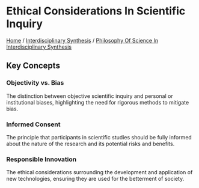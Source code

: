 # Ethical Considerations In Scientific Inquiry

[Home](../../../../README.md) / [Interdisciplinary Synthesis](../../../../interdisciplinary_synthesis/README.md) / [Philosophy Of Science In Interdisciplinary Synthesis](../../../interdisciplinary_synthesis/philosophy_of_science_in_interdisciplinary_synthesis/README.md)

## Key Concepts

### Objectivity vs. Bias

The distinction between objective scientific inquiry and personal or institutional biases, highlighting the need for rigorous methods to mitigate bias.

### Informed Consent

The principle that participants in scientific studies should be fully informed about the nature of the research and its potential risks and benefits.

### Responsible Innovation

The ethical considerations surrounding the development and application of new technologies, ensuring they are used for the betterment of society.


